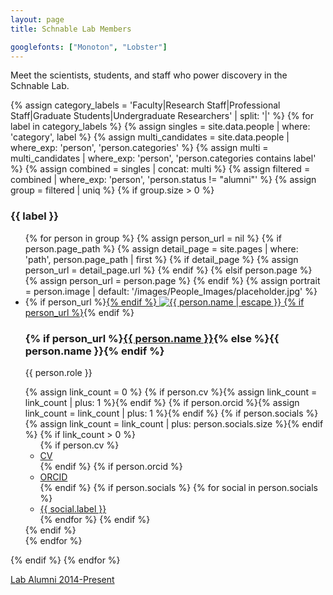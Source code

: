 ```yaml
---
layout: page
title: Schnable Lab Members

googlefonts: ["Monoton", "Lobster"]
---
```


Meet the scientists, students, and staff who power discovery in the Schnable Lab.

{% assign category_labels = 'Faculty|Research Staff|Professional Staff|Graduate Students|Undergraduate Researchers' | split: '|' %}
{% for label in category_labels %}
  {% assign singles = site.data.people | where: 'category', label %}
  {% assign multi_candidates = site.data.people | where_exp: 'person', 'person.categories' %}
  {% assign multi = multi_candidates | where_exp: 'person', 'person.categories contains label' %}
  {% assign combined = singles | concat: multi %}
  {% assign filtered = combined | where_exp: 'person', 'person.status != "alumni"' %}
  {% assign group = filtered | uniq %}
  {% if group.size > 0 %}
### {{ label }}
  <ul class="people-grid">
  {% for person in group %}
    {% assign person_url = nil %}
    {% if person.page_path %}
      {% assign detail_page = site.pages | where: 'path', person.page_path | first %}
      {% if detail_page %}
        {% assign person_url = detail_page.url %}
      {% endif %}
    {% elsif person.page %}
      {% assign person_url = person.page %}
    {% endif %}
    {% assign portrait = person.image | default: '/images/People_Images/placeholder.jpg' %}
    <li class="people-card">
      {% if person_url %}<a class="people-card__image-link" href="{{ person_url | relative_url }}">{% endif %}
      <img class="people-card__image" src="{{ portrait | relative_url }}" alt="{{ person.name | escape }}" />
      {% if person_url %}</a>{% endif %}
      <h3 class="people-card__name">
        {% if person_url %}<a href="{{ person_url | relative_url }}">{{ person.name }}</a>{% else %}{{ person.name }}{% endif %}
      </h3>
      <p class="people-card__role">{{ person.role }}</p>
      {% assign link_count = 0 %}
      {% if person.cv %}{% assign link_count = link_count | plus: 1 %}{% endif %}
      {% if person.orcid %}{% assign link_count = link_count | plus: 1 %}{% endif %}
      {% if person.socials %}{% assign link_count = link_count | plus: person.socials.size %}{% endif %}
      {% if link_count > 0 %}
      <ul class="people-card__links">
        {% if person.cv %}<li><a href="{{ person.cv | relative_url }}">CV</a></li>{% endif %}
        {% if person.orcid %}<li><a href="https://orcid.org/{{ person.orcid }}">ORCID</a></li>{% endif %}
        {% if person.socials %}
          {% for social in person.socials %}
            <li><a href="{{ social.url }}">{{ social.label }}</a></li>
          {% endfor %}
        {% endif %}
      </ul>
      {% endif %}
    </li>
  {% endfor %}
  </ul>
  {% endif %}
{% endfor %}

[Lab Alumni 2014-Present](/alumni)
